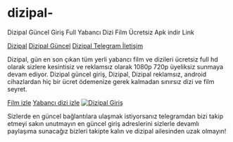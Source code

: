 # dizipal-
Dizipal Güncel Giriş Full Yabancı Dizi Film Ücretsiz Apk indir Link

<a href="https://dizipal34.com/" rel="nofollow">Dizipal</a>
<a href="https://dizipal34.com/" rel="nofollow">Dizipal Güncel</a>
<a href="https://t.me/dizipals/" rel="nofollow">Dizipal Telegram İletişim</a>
<p dir="auto">Dizipal, gün en son çıkan tüm yerli yabancı film ve dizileri ücretsiz full hd olarak sizlere kesintisiz ve reklamsız olarak 1080p 720p üyeliksiz sunmaya devam ediyor. Dizipal güncel giriş, Dizipal, Dizipal reklamsız, android cihazlardan hiç bir ücret ödemenize gerek kalmadan sınırsız dizi ve film seyret.</p>
<a href="[https://dizipal34.com/tur/yabanci-film-izle" rel="nofollow">Film izle</a>
<a href="[https://dizipal34.com/tur/yabanci-dizi-izle" rel="nofollow">Yabancı dizi izle</a>
<a href="https://dizipal34.com" title="Dizipal Giriş" rel="nofollow"><img src="https://avatars.githubusercontent.com/u/199280858?s=400&u=41d445ee768b9c7f51aa6fed1886e6195e310a68&v=4" title="Dizipal Giriş" alt="Dizipal Giriş" data-canonical-src="https://avatars.githubusercontent.com/u/199280858?s=400&u=41d445ee768b9c7f51aa6fed1886e6195e310a68&v=4" style="max-width: 100%;"></a></p>

Sizlerde en güncel bağlantılara ulaşmak istiyorsanız telegramdan bizi takip etmeyi sakın unutmayın en güncel giriş adreslerini sizlerle devamlı paylaşıma sunacağız bizleri takipte kalın ve dizipal ailesinden uzak olmayın!

